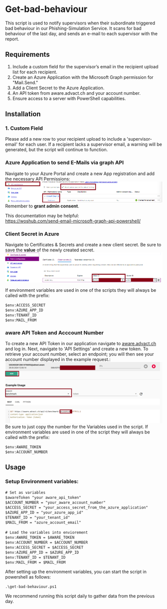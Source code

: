 # Get-bad-behaviour

This script is used to notify supervisors when their subordinate triggered bad behaviour in our Phishing-Simulation Service. It scans for bad behaviour of the last day, and sends an e-mail to each supervisor with the report.

## Requirements

1. Include a custom field for the supervisor’s email in the recipient upload list for each recipient.
2. Create an Azure Application with the Microsoft Graph permission for "Mail.Send."
3. Add a Client Secret to the Azure Application.
4. An API token from aware.advact.ch and your account number.
5. Ensure access to a server with PowerShell capabilities.

## Installation

### 1. Custom Field
Please add a new row to your recipient upload to include a 'supervisor-email' for each user. If a recipient lacks a supervisor email, a warning will be generated, but the script will continue to function.

### Azure Application to send E-Mails via graph API
Navigate to your Azure Portal and create a new App registration and add the necessary API Permissions:
![Azure_API_Permissions](../screenshots/azure_api_permissions.png)
Remember to **grant admin consent**.

This documentation may be helpful: <br>
https://woshub.com/send-email-microsoft-graph-api-powershell/


### Client Secret in Azure
Navigate to Certificates & Secrets and create a new client secret. Be sure to save the **value** of the newly created secret.
![Azure_API_Permissions](../screenshots/azure_client_secrets.png)

If environment variables are used in one of the scripts they will always be called with the prefix:
```
$env:ACCESS_SECRET
$env:AZURE_APP_ID
$env:TENANT_ID
$env:MAIL_FROM
```

### aware API Token and Acccount Number
To create a new API Token in our application navigate to [aware.advact.ch](https://aware.advact.ch/) and log in. Next, navigate to 'API Settings' and create a new token. To retrieve your account number, select an endpoint; you will then see your account number displayed in the example request.:
![aware_api_settings](../screenshots/aware_api.png)
Be sure to just copy the number for the Variables used in the script. If environment variables are used in one of the script they will always be called with the prefix:
```
$env:AWARE_TOKEN
$env:ACCOUNT_NUMBER
```

## Usage

### Setup Environment variables:
```
# Set as variables
$awareToken "your aware_api_token"
$ACCOUNT_NUMBER = "your_aware_account_number"
$ACCESS_SECRET = "your_access_secret_from_the_azure_application"
$AZURE_APP_ID = "your_azure_app_id"
$TENANT_ID = "your_tenant_id"
$MAIL_FROM = "azure_account_email"

# Load the variables into enviorement
$env:AWARE_TOKEN = $AWARE_TOKEN
$env:ACCOUNT_NUMBER = $ACCOUNT_NUMBER
$env:ACCESS_SECRET = $ACCESS_SECRET
$env:AZURE_APP_ID = $AZURE_APP_ID
$env:TENANT_ID = $TENANT_ID
$env:MAIL_FROM = $MAIL_FROM
```
After setting up the environment variables, you can start the script in powershell as follows:
```
.\get-bad-behaviour.ps1
```
We recommend running this script daily to gather data from the previous day.
